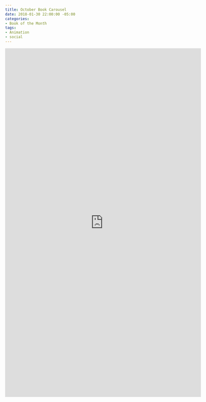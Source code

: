 ```yaml
---
title: October Book Carousel
date: 2018-01-30 22:00:00 -05:00
categories:
- Book of the Month
tags:
- Animation
- social
---
```


<div class="video-square">
	<iframe src="https://player.vimeo.com/video/25355229?&background=1&loop=1&autopause=0" width="640" height="1138" frameborder="0" webkitallowfullscreen mozallowfullscreen allowfullscreen></iframe>
</div>
